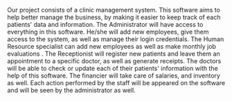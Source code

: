 Our project consists of a clinic management system. This software aims to help better manage the business, by making it easier to keep track of each patients' data and information. The Administrator will have access to everything in this software. He/she will add new employees, give them access to the system, as well as manage their login credentials. The Human Resource specialist can add new employees as well as make monthly job evaluations . The Receptionist will register new patients and leave them an appointment to a specific doctor, as well as generate receipts. The doctors will be able to check or update each of their patients' information with the help of this software. The financier will take care of salaries, and inventory as well. 
Each action performed by the staff will be appeared on the software and will be seen by the administrator as well. 
